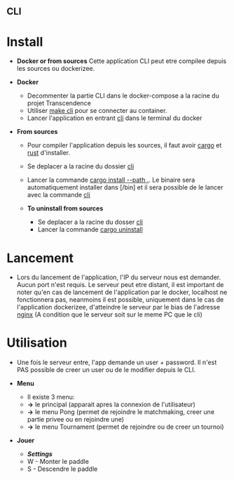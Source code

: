 ## CLI

# Install
* **Docker or from sources**
Cette application CLI peut etre compilee depuis les sources ou dockerizee.

* **Docker**
	* Decommenter la partie CLI dans le docker-compose a la racine du projet Transcendence
	* Utiliser [make cli]() pour se connecter au container.
	* Lancer l'application en entrant [cli]() dans le terminal du docker

* **From sources**
	* Pour compiler l'application depuis les sources, il faut avoir [cargo](https://doc.rust-lang.org/cargo/getting-started/installation.html) et [rust]() d'installer.
	* Se deplacer a la racine du dossier [cli]()
	* Lancer la commande [cargo install --path .](). Le binaire sera automatiquement installer dans [/bin] et il sera possible de le lancer avec la commande [cli]()

	* **To uninstall from sources**
		* Se deplacer a la racine du dosser [cli]()
		* Lancer la commande [cargo uninstall]()

# Lancement
* Lors du lancement de l'application, l'IP du serveur nous est demander. Aucun port n'est requis. Le serveur peut etre distant, il est important de noter qu'en cas de lancement de l'application par le docker, localhost ne fonctionnera pas, neanmoins il est possible, uniquement dans le cas de l'application dockerizee, d'atteindre le serveur par le bias de l'adresse [nginx]() (A condition que le serveur soit sur le meme PC que le cli)

# Utilisation
* Une fois le serveur entre, l'app demande un user + password. Il n'est PAS possible de creer un user ou de le modifier depuis le CLI.
* **Menu**
	* Il existe 3 menu:
	*	**->** le principal (apparait apres la connexion de l'utilisateur)
	*	**->** le menu Pong (permet de rejoindre le matchmaking, creer une partie privee ou en rejoindre une)
	*	**->** le menu Tournament (permet de rejoindre ou de creer un tournoi)
	
* **Jouer**
	* ***Settings***
	* W - Monter le paddle
	* S - Descendre le paddle
